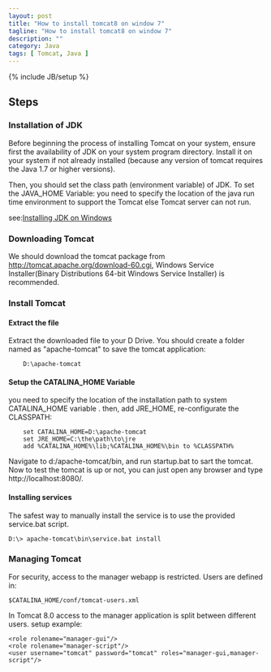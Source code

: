 ```yaml
---
layout: post
title: "How to install tomcat8 on window 7"
tagline: "How to install tomcat8 on window 7"
description: ""
category: Java
tags: [ Tomcat, Java ]
---
```

{% include JB/setup %}

## Steps

### Installation of JDK
Before beginning the process of installing Tomcat on your system, ensure first the availability of JDK on your system program directory. Install it on your system if not already installed (because any version of tomcat requires the Java 1.7 or higher versions).

Then, you should set the class path (environment variable) of JDK. To set the JAVA_HOME Variable: you need to specify the location of the java run time environment to support the Tomcat else Tomcat server can not run.

see:[Installing JDK on Windows](/Windows/installing-jdk-on-windows/)

### Downloading Tomcat

We should download the tomcat package from http://tomcat.apache.org/download-60.cgi, Windows Service Installer(Binary Distributions 64-bit Windows Service Installer) is recommended.

### Install Tomcat

#### Extract the file

Extract the downloaded file to your D Drive. You should create a folder named as  "apache-tomcat" to save the tomcat application:

        D:\apache-tomcat

#### Setup the CATALINA_HOME Variable

you need to specify the location of the installation path to system CATALINA_HOME  variable . then, add JRE_HOME, re-configurate the CLASSPATH:

        set CATALINA_HOME=D:\apache-tomcat
        set JRE_HOME=C:\the\path\to\jre
        add %CATALINA_HOME%\lib;%CATALINA_HOME%\bin to %CLASSPATH%

Navigate to d:/apache-tomcat/bin, and run startup.bat to sart the tomcat. Now to test the tomcat is up or not, you can just open any browser and type http://localhost:8080/.

#### Installing services

The safest way to manually install the service is to use the provided service.bat script. 

	D:\> apache-tomcat\bin\service.bat install

### Managing Tomcat

For security, access to the manager webapp is restricted. Users are defined in:

	$CATALINA_HOME/conf/tomcat-users.xml

In Tomcat 8.0 access to the manager application is split between different users. setup example:

	<role rolename="manager-gui"/>
	<role rolename="manager-script"/>
	<user username="tomcat" password="tomcat" roles="manager-gui,manager-script"/>






